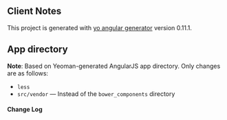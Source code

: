 ## Client Notes

This project is generated with [yo angular generator](https://github.com/yeoman/generator-angular)
version 0.11.1.

## App directory

**Note**: Based on Yeoman-generated AngularJS app directory. Only changes are as follows:

* `less`
* `src/vendor` &mdash; Instead of the `bower_components` directory

#### Change Log